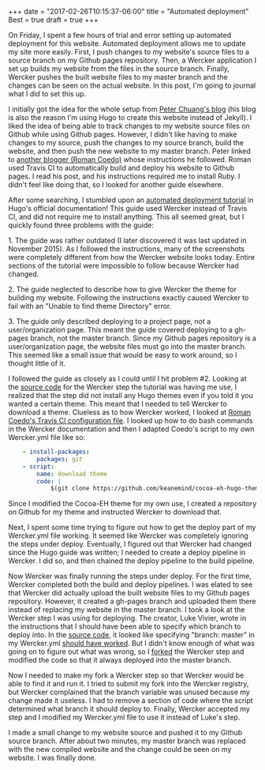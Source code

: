 +++
date = "2017-02-26T10:15:37-06:00"
title = "Automated deployment"
Best = true
draft = true
+++

On Friday, I spent a few hours of trial and error setting up automated deployment for this website. Automated deployment allows me to update my site more easily. First, I push changes to my website's source files to a source branch on my Github pages repository. Then, a Wercker application I set up builds my website from the files in the source branch. Finally, Wercker pushes the built website files to my master branch and the changes can be seen on the actual website. In this post, I'm going to journal what I did to set this up. 

I initially got the idea for the whole setup from [Peter Chuang's blog](https://novelist.xyz/tech/hugo-site-deployment-workflow/) (his blog is also the reason I'm using Hugo to create this website instead of Jekyll). I liked the idea of being able to track changes to my website source files on Github while using Github pages. However, I didn't like having to make changes to my source, push the changes to my source branch, build the website, and then push the new website to my master branch. Peter linked to [another blogger (Roman Coedo)](http://rcoedo.com/post/hugo-static-site-generator/) whose instructions he followed. Roman used Travis CI to automatically build and deploy his website to Github pages. I read his post, and his instructions required me to install Ruby. I didn't feel like doing that, so I looked for another guide elsewhere.

After some searching, I stumbled upon an [automated deployment tutorial](http://gohugo.io/tutorials/automated-deployments/) in Hugo's official documentation! This guide used Wercker instead of Travis CI, and did not require me to install anything. This all seemed great, but I quickly found three problems with the guide:

1\. The guide was rather outdated (I later discovered it was last updated in November 2015). As I followed the instructions, many of the screenshots were completely different from how the Wercker website looks today. Entire sections of the tutorial were impossible to follow because Wercker had changed.

2\. The guide neglected to describe how to give Wercker the theme for building my website. Following the instructions exactly caused Wercker to fail with an "Unable to find theme Directory" error.

3\. The guide only described deploying to a project page, not a user/organization page. This meant the guide covered deploying to a gh-pages branch, not the master branch. Since my Github pages repository is a user/organization page, the website files must go into the master branch. This seemed like a small issue that would be easy to work around, so I thought little of it.

[//]: # (It looks like Cocoa-eh doesn't allow for numbered lists. It forces bullets. Fix this?)

I followed the guide as closely as I could until I hit problem #2. Looking at the [source code](https://github.com/ArjenSchwarz/wercker-step-hugo-build) for the Wercker step the tutorial was having me use, I realized that the step did not install any Hugo themes even if you told it you wanted a certain theme. This meant that I needed to tell Wercker to download a theme. Clueless as to how Wercker worked, I looked at [Roman Coedo's Travis CI configuration file](https://github.com/rcoedo/rcoedo.github.io/blob/source/.travis.yml#L22). I looked up how to do bash commands in the Wercker documentation and then I adapted Coedo's script to my own Wercker.yml file like so:
```yaml
    - install-packages:
        packages: git
    - script:
        name: download theme
        code: |
            $(git clone https://github.com/keanemind/cocoa-eh-hugo-theme.git ./themes/cocoa-eh)
```
Since I modified the Cocoa-EH theme for my own use, I created a repository on Github for my theme and instructed Wercker to download that. 

Next, I spent some time trying to figure out how to get the deploy part of my Wercker.yml file working. It seemed like Wercker was completely ignoring the steps under deploy. Eventually, I figured out that Wercker had changed since the Hugo guide was written; I needed to create a deploy pipeline in Wercker. I did so, and then chained the deploy pipeline to the build pipeline. 

Now Wercker was finally running the steps under deploy. For the first time, Wercker completed both the build and deploy pipelines. I was elated to see that Wercker did actually upload the built website files to my Github pages repository. However, it created a gh-pages branch and uploaded them there instead of replacing my website in the master branch. I took a look at the Wercker step I was using for deploying. The creator, Luke Vivier, wrote in the instructions that I should have been able to specify which branch to deploy into. In the [source code](https://github.com/lvivier/step-gh-pages), it looked like specifying "branch: master" in my Wercker.yml [should have worked](https://github.com/lvivier/step-gh-pages/blob/master/run.sh#L39). But I didn't know enough of what was going on to figure out what was wrong, so I [forked](https://github.com/keanemind/step-gh-pages) the Wercker step and modified the code so that it always deployed into the master branch. 

Now I needed to make my fork a Wercker step so that Wercker would be able to find it and run it. I tried to submit my fork into the Wercker registry, but Wercker complained that the branch variable was unused because my change made it useless. I had to remove a section of code where the script determined what branch it should deploy to. Finally, Wercker accepted my step and I modified my Wercker.yml file to use it instead of Luke's step. 

I made a small change to my website source and pushed it to my Github source branch. After about two minutes, my master branch was replaced with the new compiled website and the change could be seen on my website. I was finally done.
